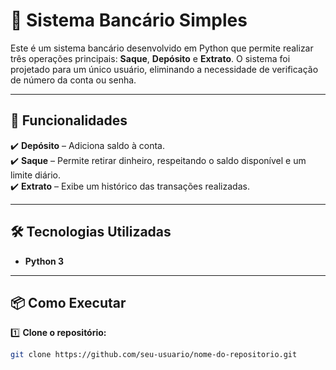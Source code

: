 # 🏦 Sistema Bancário Simples  

Este é um sistema bancário desenvolvido em Python que permite realizar três operações principais: **Saque**, **Depósito** e **Extrato**. O sistema foi projetado para um único usuário, eliminando a necessidade de verificação de número da conta ou senha.  

---

## 🚀 Funcionalidades  

✔️ **Depósito** – Adiciona saldo à conta.  
✔️ **Saque** – Permite retirar dinheiro, respeitando o saldo disponível e um limite diário.  
✔️ **Extrato** – Exibe um histórico das transações realizadas.  

---

## 🛠️ Tecnologias Utilizadas  

- **Python 3**  

---

## 📦 Como Executar  

1️⃣ **Clone o repositório:**  
```sh
git clone https://github.com/seu-usuario/nome-do-repositorio.git
